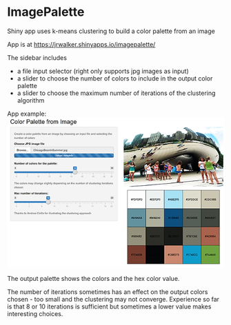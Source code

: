 # ImagePalette
Shiny app uses k-means clustering to build a color palette from an image

App is at https://jrwalker.shinyapps.io/imagepalette/

The sidebar includes 
 - a file input selector (right only supports jpg images as input)
 - a slider to choose the number of colors to include in the output color palette
 - a slider to choose the maximum number of iterations of the clustering algorithm
 
 App example:
 ![Sample palette from an image of Chicago in the summer](https://raw.githubusercontent.com/jrwalker-projects/ImagePalette/master/ImagePalette.bmp)
 
 The output palette shows the colors and the hex color value.
 
 The number of iterations sometimes has an effect on the output colors chosen - too small and the clustering may not converge. Experience so far is that 8 or 10 iterations is sufficient but sometimes a lower value makes interesting choices.
 
